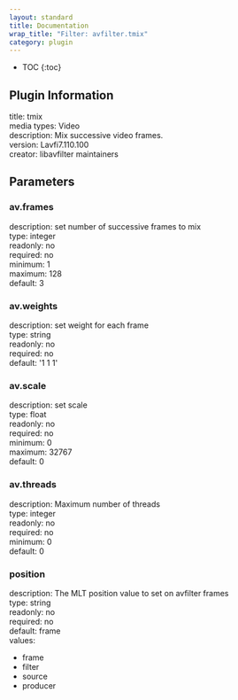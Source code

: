 ```yaml
---
layout: standard
title: Documentation
wrap_title: "Filter: avfilter.tmix"
category: plugin
---
```

* TOC
{:toc}

## Plugin Information

title: tmix  
media types:
Video  
description: Mix successive video frames.  
version: Lavfi7.110.100  
creator: libavfilter maintainers  

## Parameters

### av.frames

  
description:
set number of successive frames to mix  
type: integer  
readonly: no  
required: no  
minimum: 1  
maximum: 128  
default: 3  

### av.weights

  
description:
set weight for each frame  
type: string  
readonly: no  
required: no  
default: '1 1 1'  

### av.scale

  
description:
set scale  
type: float  
readonly: no  
required: no  
minimum: 0  
maximum: 32767  
default: 0  

### av.threads

  
description:
Maximum number of threads  
type: integer  
readonly: no  
required: no  
minimum: 0  
default: 0  

### position

  
description:
The MLT position value to set on avfilter frames  
type: string  
readonly: no  
required: no  
default: frame  
values:  

* frame
* filter
* source
* producer

